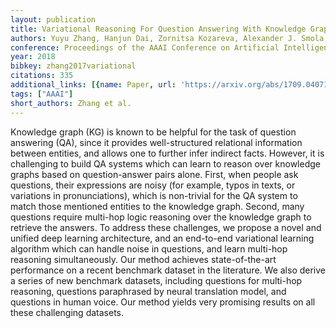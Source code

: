 ```yaml
---
layout: publication
title: Variational Reasoning For Question Answering With Knowledge Graph
authors: Yuyu Zhang, Hanjun Dai, Zornitsa Kozareva, Alexander J. Smola, Le Song
conference: Proceedings of the AAAI Conference on Artificial Intelligence
year: 2018
bibkey: zhang2017variational
citations: 335
additional_links: [{name: Paper, url: 'https://arxiv.org/abs/1709.04071'}]
tags: ["AAAI"]
short_authors: Zhang et al.
---
```

Knowledge graph (KG) is known to be helpful for the task of question
answering (QA), since it provides well-structured relational information
between entities, and allows one to further infer indirect facts. However, it
is challenging to build QA systems which can learn to reason over knowledge
graphs based on question-answer pairs alone. First, when people ask questions,
their expressions are noisy (for example, typos in texts, or variations in
pronunciations), which is non-trivial for the QA system to match those
mentioned entities to the knowledge graph. Second, many questions require
multi-hop logic reasoning over the knowledge graph to retrieve the answers. To
address these challenges, we propose a novel and unified deep learning
architecture, and an end-to-end variational learning algorithm which can handle
noise in questions, and learn multi-hop reasoning simultaneously. Our method
achieves state-of-the-art performance on a recent benchmark dataset in the
literature. We also derive a series of new benchmark datasets, including
questions for multi-hop reasoning, questions paraphrased by neural translation
model, and questions in human voice. Our method yields very promising results
on all these challenging datasets.